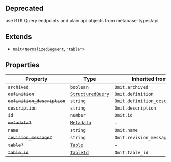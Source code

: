 ## Deprecated

use RTK Query endpoints and plain api objects from metabase-types/api

## Extends

- `Omit`\<[`NormalizedSegment`](../interfaces/NormalizedSegment.md), `"table"`\>

## Properties

| Property | Type | Inherited from |
| ------ | ------ | ------ |
| <a id="archived"></a> ~~`archived`~~ | `boolean` | `Omit.archived` |
| <a id="definition"></a> ~~`definition`~~ | [`StructuredQuery`](../type-aliases/StructuredQuery.md) | `Omit.definition` |
| <a id="definition_description"></a> ~~`definition_description`~~ | `string` | `Omit.definition_description` |
| <a id="description"></a> ~~`description`~~ | `string` | `Omit.description` |
| <a id="id"></a> ~~`id`~~ | `number` | `Omit.id` |
| <a id="metadata"></a> ~~`metadata?`~~ | [`Metadata`](Metadata.md) | - |
| <a id="name"></a> ~~`name`~~ | `string` | `Omit.name` |
| <a id="revision_message"></a> ~~`revision_message?`~~ | `string` | `Omit.revision_message` |
| <a id="table"></a> ~~`table?`~~ | [`Table`](Table.md) | - |
| <a id="table_id"></a> ~~`table_id`~~ | [`TableId`](../type-aliases/TableId.md) | `Omit.table_id` |
